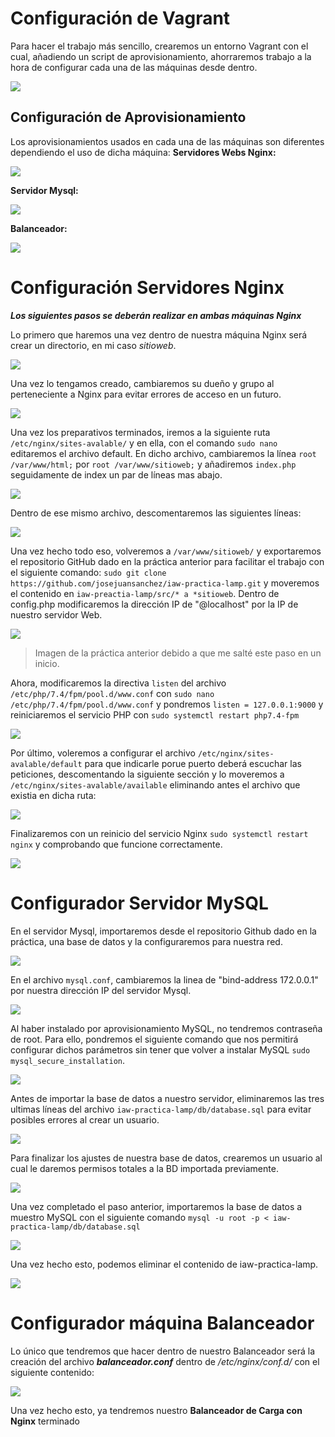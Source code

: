 # Configuración de Vagrant

Para hacer el trabajo más sencillo, crearemos un entorno Vagrant con el cual, añadiendo un script de aprovisionamiento, ahorraremos trabajo a la hora de configurar cada una de las máquinas desde dentro.

![](capturas/Captura0.PNG)

## Configuración de Aprovisionamiento

Los aprovisionamientos usados en cada una de las máquinas son diferentes dependiendo el uso de dicha máquina:
**Servidores Webs Nginx:**

![](capturas/Capturan.PNG)

**Servidor Mysql:**

![](capturas/Capturam.PNG)

**Balanceador:**

![](capturas/Capturab.PNG)

# Configuración Servidores Nginx

***Los siguientes pasos se deberán realizar en ambas máquinas Nginx***

Lo primero que haremos una vez dentro de nuestra máquina Nginx será crear un directorio, en mi caso *sitioweb*.

![](capturas/Captura.PNG)

Una vez lo tengamos creado, cambiaremos su dueño y grupo al perteneciente a Nginx para evitar errores de acceso en un futuro.

![](capturas/Captura2.PNG)

Una vez los preparativos terminados, iremos a la siguiente ruta `/etc/nginx/sites-avalable/` y en ella, con el comando `sudo nano` editaremos el archivo default.
En dicho archivo, cambiaremos la línea `root /var/www/html;` por `root /var/www/sitioweb;` y añadiremos `index.php` seguidamente de index un par de líneas mas abajo.

![](capturas/Captura3.PNG)

Dentro de ese mismo archivo, descomentaremos las siguientes líneas:

![](capturas/Captura4.PNG)

Una vez hecho todo eso, volveremos a `/var/www/sitioweb/` y exportaremos el repositorio GitHub dado en la práctica anterior para facilitar el trabajo con el siguiente comando: `sudo git clone https://github.com/josejuansanchez/iaw-practica-lamp.git` y moveremos el contenido en `iaw-preactia-lamp/src/* a *sitioweb`.
Dentro de config.php modificaremos la dirección IP de "@localhost" por la IP de nuestro servidor Web.

![](capturas/Capturaf.PNG)
>Imagen de la práctica anterior debido a que me salté este paso en un inicio.


Ahora, modificaremos la directiva `listen` del archivo `/etc/php/7.4/fpm/pool.d/www.conf` con `sudo nano /etc/php/7.4/fpm/pool.d/www.conf` y pondremos `listen = 127.0.0.1:9000` y reiniciaremos el servicio PHP con `sudo systemctl restart php7.4-fpm`

![](capturas/Captura6.PNG)

Por último, voleremos a configurar el archivo `/etc/nginx/sites-avalable/default` para que indicarle porue puerto deberá escuchar las peticiones, descomentando la siguiente sección y lo moveremos a `/etc/nginx/sites-avalable/available` eliminando antes el archivo que existia en dicha ruta:

![](capturas/Captura7.PNG)

Finalizaremos con un reinicio del servicio Nginx `sudo systemctl restart nginx` y comprobando que funcione correctamente.

![](capturas/Captura8.PNG)


# Configurador Servidor MySQL

En el servidor Mysql, importaremos desde el repositorio Github dado en la práctica, una base de datos y la configuraremos para nuestra red. 

![](capturas/creacion.png)

En el archivo `mysql.conf`, cambiaremos la linea de "bind-address 172.0.0.1" por nuestra dirección IP del servidor Mysql.

![](capturas/Captura9.PNG)

Al haber instalado por aprovisionamiento MySQL, no tendremos contraseña de root. Para ello, pondremos el siguiente comando que nos permitirá configurar dichos parámetros sin tener que volver a instalar MySQL `sudo mysql_secure_installation`.

![](capturas/Captura10.PNG)

Antes de importar la base de datos a nuestro servidor, eliminaremos las tres ultimas líneas del archivo `iaw-practica-lamp/db/database.sql` para evitar posibles errores al crear un usuario.

![](capturas/Captura12.PNG)

Para finalizar los ajustes de nuestra base de datos, crearemos un usuario al cual le daremos permisos totales a la BD importada previamente.

![](capturas/Captura11.PNG)

Una vez completado el paso anterior, importaremos la base de datos a muestro MySQL con el siguiente comando `mysql -u root -p < iaw-practica-lamp/db/database.sql`

![](capturas/Captura13.PNG)

Una vez hecho esto, podemos eliminar el contenido de iaw-practica-lamp.

![](capturas/Captura14.PNG)

# Configurador máquina Balanceador

Lo único que tendremos que hacer dentro de nuestro Balanceador será la creación del archivo ***balanceador.conf*** dentro de */etc/nginx/conf.d/* con el siguiente contenido:

![](capturas/Captura15.PNG)

Una vez hecho esto, ya tendremos nuestro **Balanceador de Carga con Nginx** terminado

